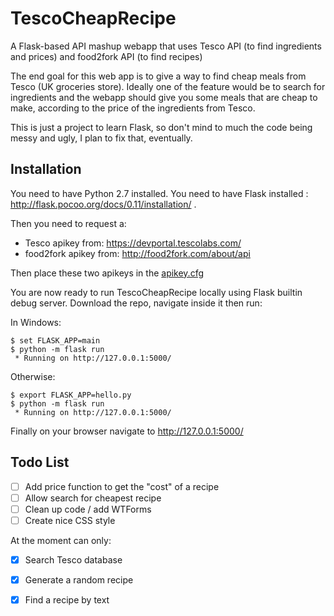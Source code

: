 # TescoCheapRecipe
A Flask-based  API mashup webapp that uses Tesco API (to find ingredients and prices) and food2fork API (to find recipes)


The end goal for this web app is to give a way to find cheap meals from Tesco (UK groceries store). Ideally one of the feature would be to search for ingredients 
and the webapp should give you some meals that are cheap to make, according to the price of the ingredients from Tesco.

This is just a project to learn Flask, so don't mind to much the code being messy and ugly, I plan to fix that, eventually.


## Installation

You need to have Python 2.7 installed.
You need to have Flask installed : http://flask.pocoo.org/docs/0.11/installation/ .


Then you need to request a:

- Tesco apikey from: https://devportal.tescolabs.com/
- food2fork apikey from: http://food2fork.com/about/api

Then place these two apikeys in the [apikey.cfg]()

You are now ready to run TescoCheapRecipe locally using Flask builtin debug server.
Download the repo, navigate inside it then run:

In Windows:
```
$ set FLASK_APP=main
$ python -m flask run
 * Running on http://127.0.0.1:5000/
 ```
 
Otherwise:
```
$ export FLASK_APP=hello.py
$ python -m flask run
 * Running on http://127.0.0.1:5000/
```
 
Finally on your browser navigate to
http://127.0.0.1:5000/

## Todo List
- [ ] Add price function to get the "cost" of a recipe
- [ ] Allow search for cheapest recipe
- [ ] Clean up code / add WTForms
- [ ] Create nice CSS style

At the moment can only:
- [x] Search Tesco database
- [x] Generate a random recipe
- [x] Find a recipe by text

